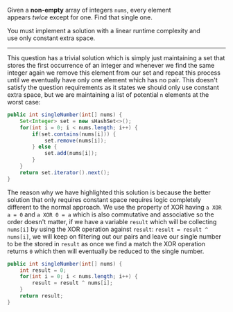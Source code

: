 Given a **non-empty** array of integers `nums`, every element appears _twice_ except for one. Find that single one.

You must implement a solution with a linear runtime complexity and use only constant extra space.
***
This question has a trivial solution which is simply just maintaining a set that stores the first occurrence of an integer and whenever we find the same integer again we remove this element from our set and repeat this process until we eventually have only one element which has no pair. This doesn't satisfy the question requirements as it states we should only use constant extra space, but we are maintaining a list of potential `n` elements at the worst case:
```java
public int singleNumber(int[] nums) {
	Set<Integer> set = new sHashSet<>();
	for(int i = 0; i < nums.length; i++) {
		if(set.contains(nums[i])) {
			set.remove(nums[i]);
		} else {
			set.add(nums[i]);
		}
	}
	return set.iterator().next();
}
```
The reason why we have highlighted this solution is because the better solution that only requires constant space requires logic completely different to the normal approach. We use the property of XOR having `a XOR a = 0` and `a XOR 0 = a` which is also commutative and associative so the order doesn't matter, if we have a variable `result` which will be collecting `nums[i]` by using the XOR operation against `result`: `result = result ^ nums[i]`, we will keep on filtering out our pairs and leave our single number to be the stored in `result` as once we find a match the XOR operation returns `0` which then will eventually be reduced to the single number.
```java
public int singleNumber(int[] nums) {
	int result = 0;
	for(int i = 0; i < nums.length; i++) {
		result = result ^ nums[i];
	}
	return result;
}
```